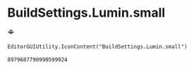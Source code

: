 # BuildSettings.Lumin.small
![](/img/BuildSettings.Lumin.small.png)

``` CSharp
EditorGUIUtility.IconContent("BuildSettings.Lumin.small")
```
```
8979687790990599924
```
